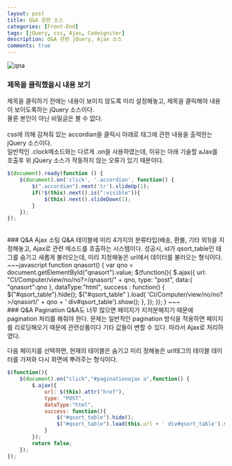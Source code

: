 ```yaml
---
layout: post
title: Q&A 관련 소스
categories: [Front-End]
tags: [jQuery, css, Ajax, Codeigniter]
description: Q&A 관련 jQuery, Ajax 소스
comments: true
---
```


![qna](https://user-images.githubusercontent.com/36055500/54456771-f871ea80-47a2-11e9-8ea2-53fe6456feb6.JPG)
<br>
### 제목을 클릭했을시 내용 보기  
제목을 클릭하기 전에는 내용이 보이지 않도록 미리 설정해놓고, 제목을 클릭해야 내용이 보이도록하는 jQuery 소스이다.  
물론 본인이 아닌 비밀글은 볼 수 없다.  
<br>
css에 의해 감쳐줘 있는 accordian을 클릭시 아래로 <tr>태그에 관한 내용을 출력한는 jQuery 소스이다.  
일반적인 .clock메소드와는 다르게 .on을 사용하였는데, 이유는 아래 기술할 aJax를 호출후 위 jQuery 소스가 작동하지 않는 오류가 있기 때문이다.  
~~~javascript
$(document).ready(function () {
    $(document).on('click', '.accordian', function() {
        $(".accordian").next('tr').slideUp(1);
        if(!$(this).next().is(":visible")){
            $(this).next().slideDown(1);
        }
    });
});
~~~  
<br>
### Q&A Ajax 소팅  
Q&A 테이블에 미리 4가지의 분류타입(배송, 환불, 기타 외1)을 지정해놓고, Ajax로 관련 메소드를 호출하는 시스템이다.  
성공시, id가 qsort_table인 태그를 숨기고 새롭게 불러오는데, 미리 지정해놓은 url에서 데이터를 불러오는 형식이다.  
~~~javascript
function qnasort() {
    var qno = document.getElementById("qnasort").value;
    $(function(){
        $.ajax({					
            url: "<?=base_url();?>CI/Computer/view/no/<?=$row->no?>/qnasort/" + qno,
            type: "post",
            data:{
                "qnasort":qno
            },
            dataType:"html",
            success : function() {
                $("#qsort_table").hide();
                $("#qsort_table" ).load( '<?=base_url();?>CI/Computer/view/no/<?=$row->no?>/qnasort/' + qno + ' div#qsort_table').show();
            },
        });
    });
}
~~~  
<br>
### Q&A Pagination  
Q&A도 너무 많으면 페이지가 지저분해지기 때문에 pagination 처리를 해줘야 한다.  
문제는 일반적인 pagination 방식을 적용하면 페이지를 리로딩해오기 때문에 관련상품이다 기타 값들이 변할 수 있다.  
따라서 Ajax로 처리하였다.

다음 페이지를 선택하면, 현재의 테이블은 숨기고 미리 정해놓은 url태그의 테이블 데이터를 가져와 다시 화면에 뿌려주는 형식이다.
~~~javascript
$(function(){
    $(document).on("click","#paginationajax a",function() {  
        $.ajax({
            url: $(this).attr("href"),
            type: "POST",
            dataType:"html",
            success: function(){
                $("#qsort_table").hide();
                $("#qsort_table").load(this.url + ' div#qsort_table').show();
            }
        });
        return false;
    });
});
~~~   
